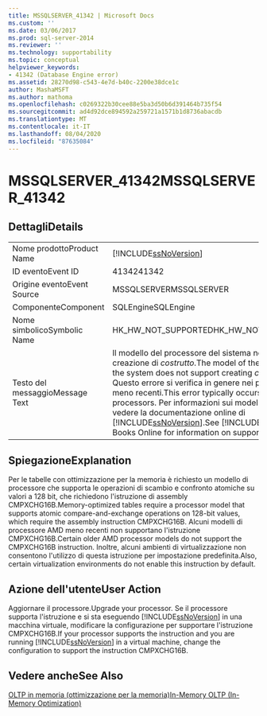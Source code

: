 ```yaml
---
title: MSSQLSERVER_41342 | Microsoft Docs
ms.custom: ''
ms.date: 03/06/2017
ms.prod: sql-server-2014
ms.reviewer: ''
ms.technology: supportability
ms.topic: conceptual
helpviewer_keywords:
- 41342 (Database Engine error)
ms.assetid: 28270d98-c543-4e7d-b40c-2200e38dce1c
author: MashaMSFT
ms.author: mathoma
ms.openlocfilehash: c0269322b30cee88e5ba3d50b6d391464b735f54
ms.sourcegitcommit: ad4d92dce894592a259721a1571b1d8736abacdb
ms.translationtype: MT
ms.contentlocale: it-IT
ms.lasthandoff: 08/04/2020
ms.locfileid: "87635084"
---
```

# <a name="mssqlserver_41342"></a><span data-ttu-id="76870-102">MSSQLSERVER_41342</span><span class="sxs-lookup"><span data-stu-id="76870-102">MSSQLSERVER_41342</span></span>
    
## <a name="details"></a><span data-ttu-id="76870-103">Dettagli</span><span class="sxs-lookup"><span data-stu-id="76870-103">Details</span></span>  
  
|||  
|-|-|  
|<span data-ttu-id="76870-104">Nome prodotto</span><span class="sxs-lookup"><span data-stu-id="76870-104">Product Name</span></span>|[!INCLUDE[ssNoVersion](../../includes/ssnoversion-md.md)]|  
|<span data-ttu-id="76870-105">ID evento</span><span class="sxs-lookup"><span data-stu-id="76870-105">Event ID</span></span>|<span data-ttu-id="76870-106">41342</span><span class="sxs-lookup"><span data-stu-id="76870-106">41342</span></span>|  
|<span data-ttu-id="76870-107">Origine evento</span><span class="sxs-lookup"><span data-stu-id="76870-107">Event Source</span></span>|<span data-ttu-id="76870-108">MSSQLSERVER</span><span class="sxs-lookup"><span data-stu-id="76870-108">MSSQLSERVER</span></span>|  
|<span data-ttu-id="76870-109">Componente</span><span class="sxs-lookup"><span data-stu-id="76870-109">Component</span></span>|<span data-ttu-id="76870-110">SQLEngine</span><span class="sxs-lookup"><span data-stu-id="76870-110">SQLEngine</span></span>|  
|<span data-ttu-id="76870-111">Nome simbolico</span><span class="sxs-lookup"><span data-stu-id="76870-111">Symbolic Name</span></span>|<span data-ttu-id="76870-112">HK_HW_NOT_SUPPORTED</span><span class="sxs-lookup"><span data-stu-id="76870-112">HK_HW_NOT_SUPPORTED</span></span>|  
|<span data-ttu-id="76870-113">Testo del messaggio</span><span class="sxs-lookup"><span data-stu-id="76870-113">Message Text</span></span>|<span data-ttu-id="76870-114">Il modello del processore del sistema non supporta la creazione di *costrutto*.</span><span class="sxs-lookup"><span data-stu-id="76870-114">The model of the processor on the system does not support creating *construct*.</span></span> <span data-ttu-id="76870-115">Questo errore si verifica in genere nei processori meno recenti.</span><span class="sxs-lookup"><span data-stu-id="76870-115">This error typically occurs with older processors.</span></span> <span data-ttu-id="76870-116">Per informazioni sui modelli supportati, vedere la documentazione online di [!INCLUDE[ssNoVersion](../../includes/ssnoversion-md.md)].</span><span class="sxs-lookup"><span data-stu-id="76870-116">See [!INCLUDE[ssNoVersion](../../includes/ssnoversion-md.md)] Books Online for information on supported models.</span></span>|  
  
## <a name="explanation"></a><span data-ttu-id="76870-117">Spiegazione</span><span class="sxs-lookup"><span data-stu-id="76870-117">Explanation</span></span>  
 <span data-ttu-id="76870-118">Per le tabelle con ottimizzazione per la memoria è richiesto un modello di processore che supporta le operazioni di scambio e confronto atomiche su valori a 128 bit, che richiedono l'istruzione di assembly CMPXCHG16B.</span><span class="sxs-lookup"><span data-stu-id="76870-118">Memory-optimized tables require a processor model that supports atomic compare-and-exchange operations on 128-bit values, which require the assembly instruction CMPXCHG16B.</span></span> <span data-ttu-id="76870-119">Alcuni modelli di processore AMD meno recenti non supportano l'istruzione CMPXCHG16B.</span><span class="sxs-lookup"><span data-stu-id="76870-119">Certain older AMD processor models do not support the CMPXCHG16B instruction.</span></span> <span data-ttu-id="76870-120">Inoltre, alcuni ambienti di virtualizzazione non consentono l'utilizzo di questa istruzione per impostazione predefinita.</span><span class="sxs-lookup"><span data-stu-id="76870-120">Also, certain virtualization environments do not enable this instruction by default.</span></span>  
  
## <a name="user-action"></a><span data-ttu-id="76870-121">Azione dell'utente</span><span class="sxs-lookup"><span data-stu-id="76870-121">User Action</span></span>  
 <span data-ttu-id="76870-122">Aggiornare il processore.</span><span class="sxs-lookup"><span data-stu-id="76870-122">Upgrade your processor.</span></span> <span data-ttu-id="76870-123">Se il processore supporta l'istruzione e si sta eseguendo [!INCLUDE[ssNoVersion](../../includes/ssnoversion-md.md)] in una macchina virtuale, modificare la configurazione per supportare l'istruzione CMPXCHG16B.</span><span class="sxs-lookup"><span data-stu-id="76870-123">If your processor supports the instruction and you are running [!INCLUDE[ssNoVersion](../../includes/ssnoversion-md.md)] in a virtual machine, change the configuration to support the instruction CMPXCHG16B.</span></span>  
  
## <a name="see-also"></a><span data-ttu-id="76870-124">Vedere anche</span><span class="sxs-lookup"><span data-stu-id="76870-124">See Also</span></span>  
 [<span data-ttu-id="76870-125">OLTP in memoria &#40;ottimizzazione per la memoria&#41;</span><span class="sxs-lookup"><span data-stu-id="76870-125">In-Memory OLTP &#40;In-Memory Optimization&#41;</span></span>](../in-memory-oltp/in-memory-oltp-in-memory-optimization.md)  
  
  

